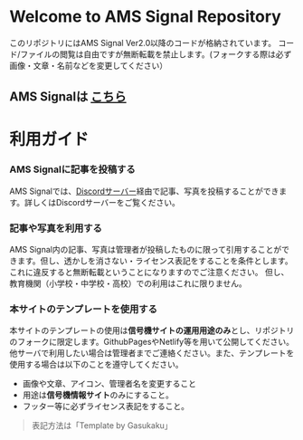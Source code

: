 # Welcome to AMS Signal Repository
このリポジトリにはAMS Signal Ver2.0以降のコードが格納されています。 コード/ファイルの閲覧は自由ですが無断転載を禁止します。(フォークする際は必ず画像・文章・名前などを変更してください）
## AMS Signalは [こちら](https://amss.gasukaku.net/)
# 利用ガイド
### AMS Signalに記事を投稿する
AMS Signalでは、[Discordサーバー](https://discord.gg/qdTs2bvuZg)経由で記事、写真を投稿することができます。詳しくはDiscordサーバーをご覧ください。
### 記事や写真を利用する
AMS Signal内の記事、写真は管理者が投稿したものに限って引用することができます。但し、透かしを消さない・ライセンス表記をすることを条件とします。これに違反すると無断転載ということになりますのでご注意ください。
但し、教育機関（小学校・中学校・高校）での利用はこれに限りません。
### 本サイトのテンプレートを使用する
本サイトのテンプレートの使用は**信号機サイトの運用用途のみ**とし、リポジトリのフォークに限定します。GithubPagesやNetlify等を用いて公開してください。他サーバで利用したい場合は管理者までご連絡ください。また、テンプレートを使用する場合は以下のことを遵守してください。
* 画像や文章、アイコン、管理者名を変更すること
* 用途は**信号機情報サイト**のみにすること。
* フッター等に必ずライセンス表記をすること。
> 表記方法は「Template by Gasukaku」
